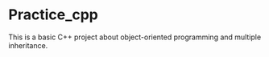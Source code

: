 # Practice_cpp
This is a basic C++ project about object-oriented programming and multiple inheritance.
